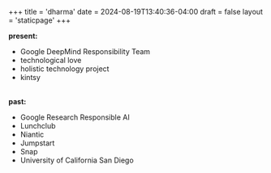 +++
title = 'dharma'
date = 2024-08-19T13:40:36-04:00
draft = false
layout = 'staticpage'
+++

**present:**

- Google DeepMind Responsibility Team
- technological love
- holistic technology project
- kintsy

\
**past:**

- Google Research Responsible AI
- Lunchclub
- Niantic
- Jumpstart
- Snap
- University of California San Diego
